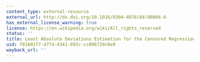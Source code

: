 ```yaml
---
content_type: external-resource
external_url: http://dx.doi.org/10.1016/0304-4076(84)90004-6
has_external_license_warning: true
license: https://en.wikipedia.org/wiki/All_rights_reserved
status: ''
title: Least Absolute Deviations Estimation for the Censored Regression Model
uid: f81601f7-d7f4-4341-892c-cc096729c0e9
wayback_url: ''
---
```

